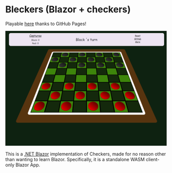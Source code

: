 # Bleckers (**Bl**azor + ch**eckers**)

Playable [here](https://ajbowen249.github.io/Bleckers/) thanks to GitHub Pages!

![screenshot_1](/gh_media/screenshot.png)

This is a [.NET Blazor](https://dotnet.microsoft.com/en-us/apps/aspnet/web-apps/blazor) implementation of Checkers, made for no reason other than wanting to learn Blazor. Specifically, it is a standalone WASM client-only Blazor App.
